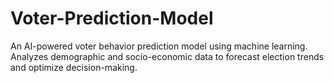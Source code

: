# Voter-Prediction-Model
An AI-powered voter behavior prediction model using machine learning. Analyzes demographic and socio-economic data to forecast election trends and optimize decision-making.
